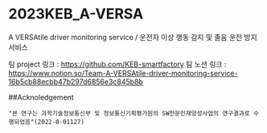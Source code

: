 # 2023KEB_A-VERSA
A VERSAtile driver monitoring service / 운전자 이상 행동 감지 및 졸음 운전 방지 서비스

팀 project 링크 : https://github.com/KEB-smartfactory
팀 노션 링크 : https://www.notion.so/Team-A-VERSAtile-driver-monitoring-service-16b5cb88ecbb47b297d6856e3c845b8b


##Acknoledgement

```
"본 연구는 과학기술정보통신부 및 정보통신기획평가원의 SW전문인재양성사업의 연구결과로 수행되었음"(2022-0-01127)
```


